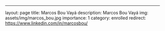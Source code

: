 ---
layout: page
title: Marcos Bou Vayá
description: Marcos Bou Vayá
img: assets/img/marcos_bou.jpg
importance: 1
category: enrolled
redirect: https://www.linkedin.com/in/marcosbou/

